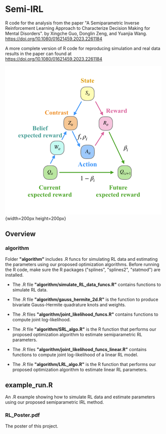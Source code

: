 # Semi-IRL

R code for the analysis from the paper "A Semiparametric Inverse Reinforcement Learning Approach to Characterize Decision Making for Mental Disorders". by Xingche Guo, Donglin Zeng, and Yuanjia Wang.  https://doi.org/10.1080/01621459.2023.2261184

A more complete version of R code for reproducing simulation and real data results in the paper can found at https://doi.org/10.1080/01621459.2023.2261184


![Alt text](https://github.com/xingcheg/Semi-IRL/blob/main/model_structure.png "Model Structure"){width=200px height=200px}


## Overview

### algorithm
Folder **"algorithm"** includes .R funcs for simulating RL data and estimating the parameters using our proposed optimization algorithms. Before running the R code, make sure the R packages ("splines", "splines2", "statmod") are installed.

* The .R file **"algorithm/simulate_RL_data_funcs.R"** contains functions to simulate RL data.

* The .R file **"algorithm/gauss_hermite_2d.R"** is the function to produce bivariate Gauss-Hermite quadrature knots and weights.

* The .R files **"algorithm/joint_likelihood_funcs.R"** contains functions to compute joint log-likelihood.

* The .R file **"algorithm/SRL_algo.R"** is the R function that performs our proposed optimization algorithm to estimate semiparametric RL parameters.

* The .R files **"algorithm/joint_likelihood_funcs_linear.R"** contains functions to compute joint log-likelihood of a linear RL model.

* The .R file **"algorithm/LRL_algo.R"** is the R function that performs our proposed optimization algorithm to estimate linear RL parameters.

## example_run.R
An .R example showing how to simulate RL data and estimate parameters using our proposed semiparametric IRL method.

### RL_Poster.pdf
The poster of this project.

